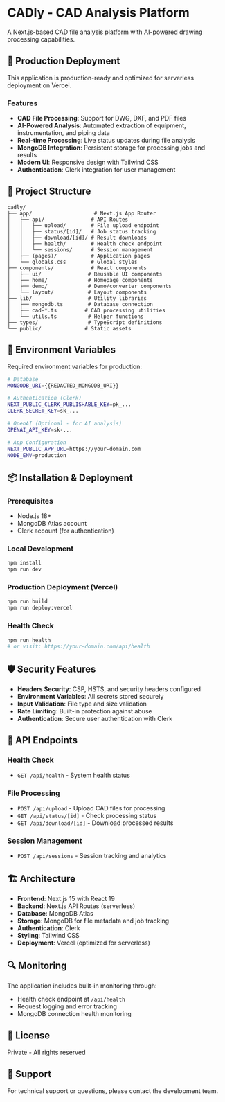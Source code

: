 # CADly - CAD Analysis Platform

A Next.js-based CAD file analysis platform with AI-powered drawing processing capabilities.

## 🚀 Production Deployment

This application is production-ready and optimized for serverless deployment on Vercel.

### Features
- **CAD File Processing**: Support for DWG, DXF, and PDF files
- **AI-Powered Analysis**: Automated extraction of equipment, instrumentation, and piping data
- **Real-time Processing**: Live status updates during file analysis
- **MongoDB Integration**: Persistent storage for processing jobs and results
- **Modern UI**: Responsive design with Tailwind CSS
- **Authentication**: Clerk integration for user management

## 📁 Project Structure

```
cadly/
├── app/                    # Next.js App Router
│   ├── api/               # API Routes
│   │   ├── upload/        # File upload endpoint
│   │   ├── status/[id]/   # Job status tracking
│   │   ├── download/[id]/ # Result downloads
│   │   ├── health/        # Health check endpoint
│   │   └── sessions/      # Session management
│   ├── (pages)/           # Application pages
│   └── globals.css        # Global styles
├── components/            # React components
│   ├── ui/               # Reusable UI components
│   ├── home/             # Homepage components
│   ├── demo/             # Demo/converter components
│   └── layout/           # Layout components
├── lib/                  # Utility libraries
│   ├── mongodb.ts        # Database connection
│   ├── cad-*.ts         # CAD processing utilities
│   └── utils.ts          # Helper functions
├── types/                # TypeScript definitions
└── public/              # Static assets
```

## 🔧 Environment Variables

Required environment variables for production:

```bash
# Database
MONGODB_URI={{REDACTED_MONGODB_URI}}

# Authentication (Clerk)
NEXT_PUBLIC_CLERK_PUBLISHABLE_KEY=pk_...
CLERK_SECRET_KEY=sk_...

# OpenAI (Optional - for AI analysis)
OPENAI_API_KEY=sk-...

# App Configuration
NEXT_PUBLIC_APP_URL=https://your-domain.com
NODE_ENV=production
```

## 📦 Installation & Deployment

### Prerequisites
- Node.js 18+ 
- MongoDB Atlas account
- Clerk account (for authentication)

### Local Development
```bash
npm install
npm run dev
```

### Production Deployment (Vercel)
```bash
npm run build
npm run deploy:vercel
```

### Health Check
```bash
npm run health
# or visit: https://your-domain.com/api/health
```

## 🛡️ Security Features

- **Headers Security**: CSP, HSTS, and security headers configured
- **Environment Variables**: All secrets stored securely
- **Input Validation**: File type and size validation
- **Rate Limiting**: Built-in protection against abuse
- **Authentication**: Secure user authentication with Clerk

## 🔄 API Endpoints

### Health Check
- `GET /api/health` - System health status

### File Processing
- `POST /api/upload` - Upload CAD files for processing
- `GET /api/status/[id]` - Check processing status
- `GET /api/download/[id]` - Download processed results

### Session Management
- `POST /api/sessions` - Session tracking and analytics

## 🏗️ Architecture

- **Frontend**: Next.js 15 with React 19
- **Backend**: Next.js API Routes (serverless)
- **Database**: MongoDB Atlas
- **Storage**: MongoDB for file metadata and job tracking
- **Authentication**: Clerk
- **Styling**: Tailwind CSS
- **Deployment**: Vercel (optimized for serverless)

## 🔍 Monitoring

The application includes built-in monitoring through:
- Health check endpoint at `/api/health`
- Request logging and error tracking
- MongoDB connection health monitoring

## 📝 License

Private - All rights reserved

## 🤝 Support

For technical support or questions, please contact the development team.